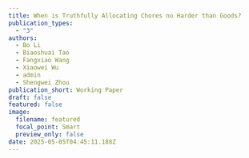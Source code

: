 ```yaml
---
title: When is Truthfully Allocating Chores no Harder than Goods?
publication_types:
  - "3"
authors:
  - Bo Li
  - Biaoshuai Tao
  - Fangxiao Wang
  - Xiaowei Wu
  - admin
  - Shengwei Zhou
publication_short: Working Paper
draft: false
featured: false
image:
  filename: featured
  focal_point: Smart
  preview_only: false
date: 2025-05-05T04:45:11.188Z
---
```

